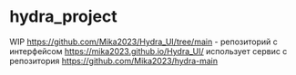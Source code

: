 # hydra_project
WIP
https://github.com/Mika2023/Hydra_UI/tree/main - репозиторий с интерфейсом
https://mika2023.github.io/Hydra_UI/
использует сервис с репозитория https://github.com/Mika2023/hydra-main
